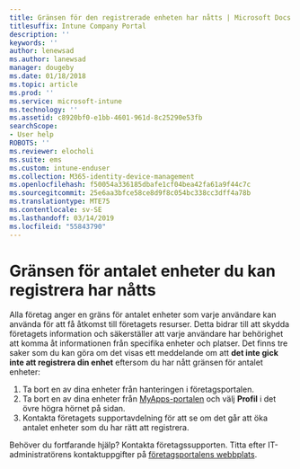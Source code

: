 ```yaml
---
title: Gränsen för den registrerade enheten har nåtts | Microsoft Docs
titlesuffix: Intune Company Portal
description: ''
keywords: ''
author: lenewsad
ms.author: lanewsad
manager: dougeby
ms.date: 01/18/2018
ms.topic: article
ms.prod: ''
ms.service: microsoft-intune
ms.technology: ''
ms.assetid: c8920bf0-e1bb-4601-961d-8c25290e53fb
searchScope:
- User help
ROBOTS: ''
ms.reviewer: elocholi
ms.suite: ems
ms.custom: intune-enduser
ms.collection: M365-identity-device-management
ms.openlocfilehash: f50054a336185dbafe1cf04bea42fa61a9f44c7c
ms.sourcegitcommit: 25e6aa3bfce58ce8d9f8c054bc338cc3dff4a78b
ms.translationtype: MTE75
ms.contentlocale: sv-SE
ms.lasthandoff: 03/14/2019
ms.locfileid: "55843790"
---
```

# <a name="the-limit-of-devices-you-can-register-has-been-reached"></a>Gränsen för antalet enheter du kan registrera har nåtts

Alla företag anger en gräns för antalet enheter som varje användare kan använda för att få åtkomst till företagets resurser. Detta bidrar till att skydda företagets information och säkerställer att varje användare har behörighet att komma åt informationen från specifika enheter och platser. Det finns tre saker som du kan göra om det visas ett meddelande om att **det inte gick inte att registrera din enhet** eftersom du har nått gränsen för antalet enheter:

1. Ta bort en av dina enheter från hanteringen i företagsportalen. 
2. Ta bort en av dina enheter från [MyApps-portalen](https://myapps.microsoft.com) och välj **Profil** i det övre högra hörnet på sidan. 
3. Kontakta företagets supportavdelning för att se om det går att öka antalet enheter som du har rätt att registrera.

Behöver du fortfarande hjälp? Kontakta företagssupporten. Titta efter IT-administratörens kontaktuppgifter på [företagsportalens webbplats](https://go.microsoft.com/fwlink/?linkid=2010980).

